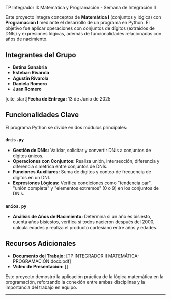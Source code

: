 TP Integrador II: Matemática y Programación - Semana de Integración II

Este proyecto integra conceptos de **Matemática I** (conjuntos y lógica) con **Programación I** mediante el desarrollo de un programa en Python. El objetivo fue aplicar operaciones con conjuntos de dígitos (extraídos de DNIs) y expresiones lógicas, además de funcionalidades relacionadas con años de nacimiento.

## Integrantes del Grupo

* **Betina Sanabria**
* **Esteban Rivarola**
* **Agustín Rivarola**
* **Daniela Romero**
* **Juan Romero**

[cite_start]**Fecha de Entrega:** 13 de Junio de 2025 

## Funcionalidades Clave

El programa Python se divide en dos módulos principales:

### `dnis.py`
* **Gestión de DNIs:** Validar, solicitar y convertir DNIs a conjuntos de dígitos únicos.
* **Operaciones con Conjuntos:** Realiza unión, intersección, diferencia y diferencia simétrica entre conjuntos de DNIs.
* **Funciones Auxiliares:** Suma de dígitos y conteo de frecuencia de dígitos en un DNI.
* **Expresiones Lógicas:** Verifica condiciones como "tendencia par", "unión completa" y "elementos extremos" (0 o 9) en los conjuntos de DNIs.

### `anios.py`
* **Análisis de Años de Nacimiento:** Determina si un año es bisiesto, cuenta años bisiestos, verifica si todos nacieron después del 2000, calcula edades  y realiza el producto cartesiano entre años y edades.

## Recursos Adicionales

* **Documento del Trabajo:** [TP INTEGRADOR II MATEMÁTICA-PROGRAMACIÓN.docx.pdf]
* **Video de Presentación:** []

Este proyecto demostró la aplicación práctica de la lógica matemática en la programación, reforzando la conexión entre ambas disciplinas y la importancia del trabajo en equipo. 

---

